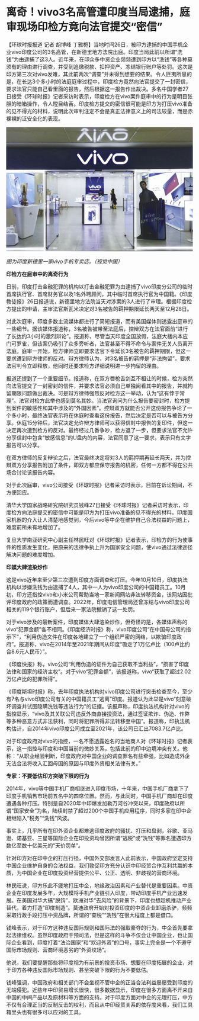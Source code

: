 # 离奇！vivo3名高管遭印度当局逮捕，庭审现场印检方竟向法官提交“密信”

【环球时报报道 记者 胡博峰
丁雅栀】当地时间26日，被印方逮捕的中国手机企业vivo印度公司的3名高管，在新德里地方法院出庭。印度当局此前以所谓“洗钱”为由逮捕了这3人。近年来，在印众多中资企业频频遭到印方以“洗钱”等各种莫须有的理由进行调查，并受到追缴税款、扣押资产、冻结银行账户等处罚。这次是印方第三次对vivo发难，其此前两次“调查”并未得到想要的结果。令人匪夷所思的是，在长达3个多小时的法庭庭审过程中，印度检方竟然向法官提交了一封密信，要求法官只能自己看里面的报告，然后根据这一报告作出裁决。多名中国学者27日接受《环球时报》记者采访时表示，印度检方在vivo案件庭审中的行为是明目张胆的暗箱操作，令人瞠目结舌。印度检方提交的密信很可能是印方为打压vivo准备的见不得光的材料，说明此次审判注定不会是真正法律意义上的司法较量，而是赤裸裸的泛安全化的表现。

![17fc2a8e024742bea4beb9b156274fd6.jpg](./离奇vivo3名高管遭印度当局逮捕庭审现场印检方竟向法官提交密信/17fc2a8e024742bea4beb9b156274fd6.jpg)

 _图为印度新德里一家vivo手机专卖店。（视觉中国）_

**印检方在庭审中的离奇行为**

日前，印度打击金融犯罪的机构以打击金融犯罪为由逮捕了vivo印度分公司的临时首席执行官、首席财务官以及1名外聘顾问，其中临时首席执行官为中国籍。《印度教徒报》26日报道说，新德里地方法院当天对涉案的3人进行了审理。根据印度检方提出的申请，主审法官斯瓦米决定对3名被告的羁押期限延长两天至12月28日。

对此次庭审，印度多数主流媒体都进行了简短报道，而有美国媒体则透露出庭审的一些细节。据该媒体报道称，3名被告被带至法庭后，控辩双方在法官面前“进行了长达约3小时的激烈辩论”。报道称，尽管当天印度全国放假，法庭大楼内本应门可罗雀，但该案仍吸引了众多旁听者，法官甚至不得不命令与案件无关人员离开法庭。庭审一开始，检方律师立即要求法官下令延长3名被告的羁押期限，但这一要求遭到辩方律师的反对。辩方律师认为，对3名被告的羁押是“非法拘留”，要求法官判令立即释放，他同时还要求检方详细说明进一步拘留的理由。

报道还提到了一个重要细节。报道称，在双方唇枪舌剑互不相让的时候，检方突然向法官提交了一封密封的信件，并要求法官必须自己单独阅看其中的报告，并就拘留期限问题做出裁决。可是辩方律师强烈反对检方这一举动，认为“这有悖于常理”。法官对检方此举也感到莫名其妙。当法官询问为什么报告要密封时，检方提到案件的敏感性和其中涉及的“外国因素”。控辩双方就能否公开这份报告争论了一个多小时，最终法官表示将在休庭时查看这份报告，然后决定是否可以与被告方分享。休庭15分钟后，法官决定允许辩方律师可以获得信封中报告的复印件，但这一决定再次遭到检方的反对。最终经过几番争吵，检方退了一步，但要求法官不允许分享信封中包含“敏感信息”的U盘内的内容，法官同意了这一要求，表示只有文字报告可以分享。

在双方律师的反复辩论之后，法官最终决定将对3人的羁押期再延长两天，并为控辩双方分享报告附加了条件，即双方都应保守报告的机密，任何一方都不得在公共场合讨论该报告内容。

对于此次庭审，vivo公司接受《环球时报》记者采访时表示，目前在诉讼期间，不方便回应。

清华大学国家战略研究院研究员钱峰27日接受《环球时报》记者采访时表示，印度检方向法庭提交的密信中可能是印方为打压vivo准备的见不得光的材料。印度国家机器的介入让人清楚地感觉到，今后vivo等中企在维护自己合法权益的问题上，难度前所未有地增加了。

复旦大学南亚研究中心副主任林民旺对《环球时报》记者表示，印检方的行为使事件的性质发生变化，把原来的法律争执上升为国家安全问题，使vivo通过法律途径解决问题的难度增加。

**印媒大肆渲染炒作**

这是vivo近年来至少第三次遭到印度方面调查和打压。今年10月10日，印度执法机构以涉嫌洗钱为由逮捕了4人，其中一人为vivo印度公司的中国籍员工。10月初，印方还指控vivo和小米公司帮助当地一家新闻网站非法转移资金，该网站因批评印度政府的政策而遭调查。2022年，印度电信管理局还曾冻结与vivo印度公司相关的119个银行账户，但后来一家法院撤销了这一处罚。

对于vivo涉及的最新案件，印度媒体大肆渲染炒作，但奇怪的是，各媒体声称的vivo“犯罪金额”各不相同。《印度经济时报》称，vivo印度公司“在中国母公司的指示下”，“利用伪造文件在印度各地建立了一个组织严密的网络，以欺骗印度政府”。报道称，vivo在2014年至2021年期间从印度“吸走了1万亿卢比（100卢比约合8.6元人民币）”。

《印度快报》称，vivo公司“利用伪造的证件为自己获取不当利益”，“损害了印度法律和国家的经济主权”。对于vivo“犯罪金额”，该报道称，vivo“获取了超过2.02万亿卢比的犯罪所得”。

《印度斯坦时报》称，去年印度执法机构对vivo印度公司进行突击检查至今，至少有7名与vivo印度公司有关的中国籍员工“逃离”印度。报道认为此举是vivo“刻意破坏调查并试图隐瞒洗钱等违法行为”的证据。该报声称，印度执法机构针对vivo的指控显示，“vivo及其关联公司违反外商直接投资法，通过签证欺诈、伪造、作弊等多种恶意方式非法获利，同时将犯罪所得非法转移至中国”。报道称，印执法机构估计，自2014年vivo印度公司成立至2021年，该公司已汇出7083.7亿卢比。

对于印度政府对vivo的指控，一名不愿透露姓名的当地商人对《环球时报》记者表示，这一指控与印度和中国当前的微妙关系，包括此前的印中边境冲突有关。他称：“从职业经验判断，印度政府对中国企业的调查罪名有些牵强，比如造成外企无法合法将收入汇回母国的原因与印度外资相关法律有关。”

**专家：不要低估印方突破下限的行为**

2014年，vivo等中国手机厂商相继进入印度市场，十年来，中国手机厂商拿下了印度手机销售市场前五名中的四席位置。然而，与此同时，中国手机厂商却在印度遭遇各种打压。特别是自2020年中印爆发加勒万河谷冲突以来，印度政府以所谓“国家安全”为名，陆续封禁了超过200个中国手机应用程序，同时多家在印中企相继陷入“税务”“洗钱”风波。

事实上，几乎所有在印外资企业都难逃印度政府的骚扰、打压和盘剥，谷歌、亚马逊、诺基亚、三星等国际企业在印投资均曾因所谓“逃税”或“洗钱”等罪名遭遇印方数亿至数十亿美元的“天价罚单”。

针对印方对在印中企的打压行径，中国外交部发言人此前表示，中国政府坚定支持中国企业维护自身的合法权益，我们敦促印方充分认识中印经贸合作互利共赢的本质，为中国企业在印度投资经营提供公平、公正、透明、非歧视的营商环境。

林民旺说，印方乐此不疲地打压中企，地缘政治因素和产业替代是重要因素。中资企业在印度发展多年，大规模将手机产业链引入印度，带动印度手机产业迅速发展。在美国对华大搞“脱钩”，欧洲对华“去风险”的背景下，印度也想趁机推动产业替代，着力打造“印度制造”。莫迪政府开始对投资印度的中资企业卸磨杀驴，频频采取行政手段打压中资品牌，所谓的“查税”“洗钱”在很大程度上都是借口。

钱峰表示，对于印方这种违反国际规则和国际法的强取豪夺的行为，中企首先要拿起法律维权。虽然印度政府干预司法，但是这样的斗争不仅会让中国企业，也让国际企业看到，印度打着“法治国家”和“欢迎外资”的口号，事实上完全是一个不遵守国际市场规则、营商环境恶劣的“外资坟场”。

他说，我们要提醒那些将印度视为有前景的投资市场、想要在印度拓展的企业，对于印方各种违反国际市场规则、甚至突破下限的行为不要低估。

钱峰强调，中国政府和相关部门不会坐视不管中企的正当合法利益屡屡受到印度的无端侵犯。近些年中印贸易增长很快，很多数据显示，印度在很多方面离不开来自中国的中间产品以及原材料等方面的支持。对于印度方面对中企的无理打压，中方不仅有合理正当的反制反击的权利，而且从中印经贸关系的依存度来看，我们工具箱里头也有很多可以应对的工具。

